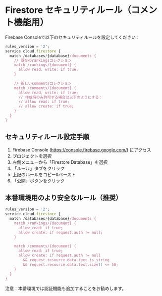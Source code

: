 # Firestore セキュリティルール（コメント機能用）

Firebase Consoleで以下のセキュリティルールを設定してください：

```javascript
rules_version = '2';
service cloud.firestore {
  match /databases/{database}/documents {
    // 既存のrankingsコレクション
    match /rankings/{document} {
      allow read, write: if true;
    }
    
    // 新しいcommentsコレクション
    match /comments/{document} {
      allow read, write: if true;
      // 作成時のみ許可する場合は以下のようにする：
      // allow read: if true;
      // allow create: if true;
    }
  }
}
```

## セキュリティルール設定手順

1. Firebase Console (https://console.firebase.google.com/) にアクセス
2. プロジェクトを選択
3. 左側メニューから「Firestore Database」を選択
4. 「ルール」タブをクリック
5. 上記のルールをコピー&ペースト
6. 「公開」ボタンをクリック

## 本番環境用のより安全なルール（推奨）

```javascript
rules_version = '2';
service cloud.firestore {
  match /databases/{database}/documents {
    match /rankings/{document} {
      allow read: if true;
      allow create: if request.auth != null;
    }
    
    match /comments/{document} {
      allow read: if true;
      allow create: if request.auth != null 
        && request.resource.data.text is string
        && request.resource.data.text.size() <= 50;
    }
  }
}
```

注意：本番環境では認証機能も追加することをお勧めします。